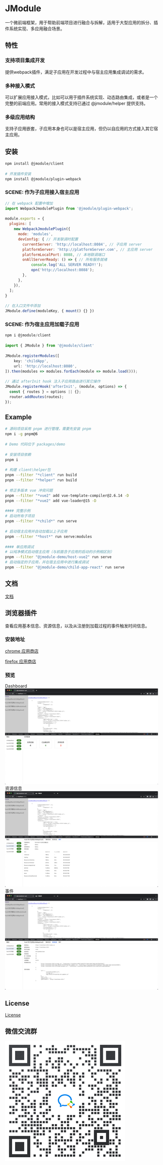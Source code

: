 # JModule 
一个微前端框架，用于帮助前端项目进行融合与拆解，适用于大型应用的拆分、插件系统实现、多应用融合场景。

## 特性
### 支持项目集成开发
提供webpack插件，满足子应用在开发过程中与宿主应用集成调试的需求。

### 多种接入模式
可以扩展应用接入模式，比如可以用于插件系统实现、动态路由集成，或者是一个完整的前端应用。常用的接入模式支持已通过 @jmodule/helper 提供支持。

### 多级应用结构
支持子应用嵌套，子应用本身也可以是宿主应用，但仍以自应用的方式接入其它宿主应用。


## 安装

```bash
npm install @jmodule/client

# 开发插件安装
npm install @jmodule/plugin-webpack
```
### SCENE: 作为子应用接入宿主应用
```javascript
// 在 webpack 配置中增加
import WebpackJmodulePlugin from '@jmodule/plugin-webpack';

module.exports = {
  plugins: [
    new WebpackJmodulePlugin({
      mode: 'modules',
      devConfig: { // 开发联调时配置
        currentServer: 'http://localhost:8084', // 子应用 server
        platformServer: 'http://platformServer.com', // 主应用 server
        platformLocalPort: 8088, // 本地联调端口
        onAllServerReady: () => { // 所有服务就绪
            console.log('ALL SERVER READY!');
            opn('http://localhost:8088');
        },
      },
    }),
  ];
}

// 在入口文件中添加
JModule.define(moduleKey, { mount() {} })
```

### SCENE: 作为宿主应用加载子应用
```javascript
npm i @jmodule/client

import { JModule } from '@jmodule/client'

JModule.registerModules([
    key: 'childApp',
    url: 'http://localhost:8080',
]).then(modules => modules.forEach(module => module.load()));

// 通过 afterInit hook 注入子应用路由进行其它操作
JModule.registerHook('afterInit', (module, options) => {
  const { routes } = options || {};
  router.addRoutes(routes);
});

```

## Example
```bash
# 源码项目采用 pnpm 进行管理，需要先安装 pnpm
npm i -g pnpm@6

# Demo 代码位于 packages/demo

# 安装项目依赖
pnpm i

# 构建 client\helper包
pnpm --filter "*client" run build
pnpm --filter "*helper" run build

# 修正多版本 vue 冲突问题
pnpm --filter "*vue2" add vue-template-compiler@2.6.14 -D
pnpm --filter "*vue2" add vue-loader@15 -D

#### 完整示例
# 启动所有子项目
pnpm --filter "*child*" run serve

# 启动宿主应用并自动加载以上子应用
pnpm --filter "*host*" run serve:modules

#### 单应用调试
# 以纯净模式启动宿主应用（与前面含子应用的启动的示例相区别）
pnpm --filter "@jmodule-demo/host-vue2" run serve
# 启动指定的子应用，并在宿主应用中进行集成调试
pnpm --filter "@jmodule-demo/child-app-react" run serve
```

## 文档  
[文档](https://jmodule.jd.com)


## 浏览器插件

查看应用基本信息、资源信息，以及从注册到加载过程的事件触发时间信息。

### 安装地址
[chrome 应用商店](https://chrome.google.com/webstore/detail/jmodule-devtool/egoehonhiiogmmcdjaaakbpmnahcjgpd?hl=zh-CN)

[firefox 应用商店](https://addons.mozilla.org/zh-CN/firefox/addon/jmodule-devtool/?utm_source=addons.mozilla.org&utm_medium=referral&utm_content=search)

### 预览
Dashboard
![Dashboard](./packages/devtool/media/preview1@2x.png)
资源信息
![资源信息](./packages/devtool/media/preview2@2x.png)
事件
![事件](./packages/devtool/media/preview3@2x.png)


## License
[License](LICENSE)

## 微信交流群
![京东行云开源交流群](./assets/weixin-group.png)

